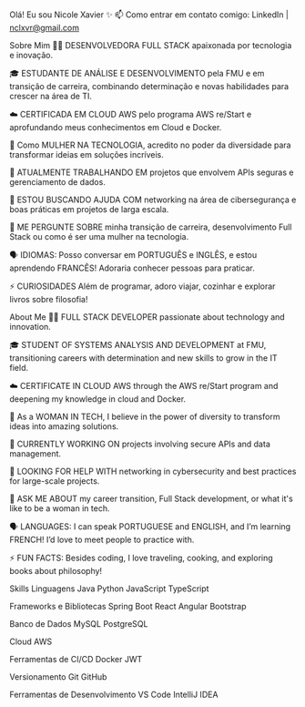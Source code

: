 Olá! Eu sou Nicole Xavier ✨
📫 Como entrar em contato comigo: LinkedIn | nclxvr@gmail.com

Sobre Mim
👩‍💻 DESENVOLVEDORA FULL STACK apaixonada por tecnologia e inovação.

🎓 ESTUDANTE DE ANÁLISE E DESENVOLVIMENTO pela FMU e em transição de carreira, combinando determinação e novas habilidades para crescer na área de TI.

☁️ CERTIFICADA EM CLOUD AWS pelo programa AWS re/Start e aprofundando meus conhecimentos em Cloud e Docker.

🌟 Como MULHER NA TECNOLOGIA, acredito no poder da diversidade para transformar ideias em soluções incríveis.

🔭 ATUALMENTE TRABALHANDO EM projetos que envolvem APIs seguras e gerenciamento de dados.

🤔 ESTOU BUSCANDO AJUDA COM networking na área de cibersegurança e boas práticas em projetos de larga escala.

💬 ME PERGUNTE SOBRE minha transição de carreira, desenvolvimento Full Stack ou como é ser uma mulher na tecnologia.

🗣️ IDIOMAS: Posso conversar em PORTUGUÊS e INGLÊS, e estou aprendendo FRANCÊS! Adoraria conhecer pessoas para praticar.

⚡ CURIOSIDADES Além de programar, adoro viajar, cozinhar e explorar livros sobre filosofia!



About Me
👩‍💻 FULL STACK DEVELOPER passionate about technology and innovation.

🎓 STUDENT OF SYSTEMS ANALYSIS AND DEVELOPMENT at FMU, transitioning careers with determination and new skills to grow in the IT field.

☁️ CERTIFICATE IN CLOUD AWS through the AWS re/Start program and deepening my knowledge in cloud and Docker.

🌟 As a WOMAN IN TECH, I believe in the power of diversity to transform ideas into amazing solutions.

🔭 CURRENTLY WORKING ON projects involving secure APIs and data management.

🤔 LOOKING FOR HELP WITH networking in cybersecurity and best practices for large-scale projects.

💬 ASK ME ABOUT my career transition, Full Stack development, or what it's like to be a woman in tech.

🗣️ LANGUAGES: I can speak PORTUGUESE and ENGLISH, and I’m learning FRENCH! I’d love to meet people to practice with.

⚡ FUN FACTS: Besides coding, I love traveling, cooking, and exploring books about philosophy!


Skills
Linguagens
Java Python JavaScript TypeScript

Frameworks e Bibliotecas
Spring Boot React Angular Bootstrap

Banco de Dados
MySQL PostgreSQL

Cloud
AWS

Ferramentas de CI/CD
Docker JWT

Versionamento
Git GitHub

Ferramentas de Desenvolvimento
VS Code IntelliJ IDEA

